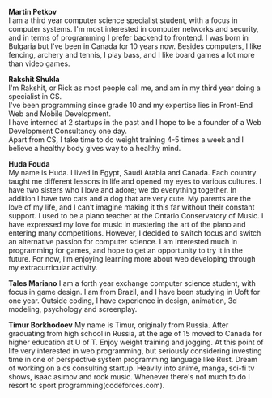 **Martin Petkov**  
I am a third year computer science specialist student, with a focus in computer systems. I'm most interested in computer networks and security, and in terms of programming I prefer backend to frontend. I was born in Bulgaria but I've been in Canada for 10 years now. Besides computers, I like fencing, archery and tennis, I play bass, and I like board games a lot more than video games.

**Rakshit Shukla**    
I'm Rakshit, or Rick as most people call me, and am in my third year doing a specialist in CS.  
I've been programming since grade 10 and my expertise lies in Front-End Web and Mobile Development.  
I have interned at 2 startups in the past and I hope to be a founder of a Web Development Consultancy one day.  
Apart from CS, I take time to do weight training 4-5 times a week and I believe a healthy body gives way to a healthy mind.  

**Huda Fouda**   
My name is Huda. I lived in Egypt, Saudi Arabia and Canada. Each country taught me different lessons in life and opened my eyes to various cultures. I have two sisters who I love and adore; we do everything together. In addition I have two cats and a dog that are very cute. My parents are the love of my life, and I can’t imagine making it this far without their constant support.
I used to be a piano teacher at the Ontario Conservatory of Music. I have expressed my love for music in mastering the art of the piano and entering many competitions. However, I decided to switch focus and switch an alternative passion for computer science. I am interested much in programming for games, and hope to get an opportunity to try it in the future. For now, I’m enjoying learning more about web developing through my extracurricular activity.

**Tales Mariano**
I am a forth year exchange computer science student, with focus in game design. I am from Brazil, and I have been studying in Uoft for one year. Outside coding, I have experience in design, animation, 3d modeling, psychology and screenplay. 

**Timur Borkhodoev**
My name is Timur, originaly from Russia. After graduating from high school in Russia, at the age of 15 moved to Canada for higher education at U of T. Enjoy weight training and jogging. At this point of life very interested in web programming, but seriously considering investing time in one of perspective system programming language like Rust. Dream of working on a cs consulting startup. Heavily into anime, manga, sci-fi tv shows, isaac asimov and rock music. Whenever there's not much to do I resort to sport programming(codeforces.com).
